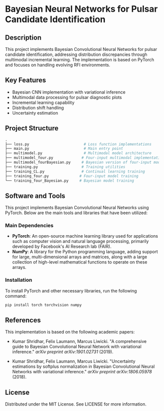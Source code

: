 # Bayesian Neural Networks for Pulsar Candidate Identification

## Description
This project implements Bayesian Convolutional Neural Networks for pulsar candidate identification, addressing distribution discrepancies through multimodal incremental learning. The implementation is based on PyTorch and focuses on handling evolving RFI environments.

## Key Features
- Bayesian CNN implementation with variational inference
- Multimodal data processing for pulsar diagnostic plots
- Incremental learning capability
- Distribution shift handling
- Uncertainty estimation

## Project Structure
```python
.
├── loss.py                         # Loss function implementations
├── main.py                         # Main entry point
├── multimodel.py                   # Multimodal model architecture
├── multimodel_four.py             # Four-input multimodal implementation
├── multimodel_fourBayesian.py     # Bayesian version of four-input model
├── training.py                    # Training utilities
├── training_CL.py                 # Continual learning training
├── training_four.py              # Four-input model training
└── training_four_Bayesian.py     # Bayesian model training
```

## Software and Tools

This project implements Bayesian Convolutional Neural Networks using PyTorch. Below are the main tools and libraries that have been utilized:

### Main Dependencies
- **PyTorch**: An open-source machine learning library used for applications such as computer vision and natural language processing, primarily developed by Facebook's AI Research lab (FAIR).
- **NumPy**: A library for the Python programming language, adding support for large, multi-dimensional arrays and matrices, along with a large collection of high-level mathematical functions to operate on these arrays.

### Installation
To install PyTorch and other necessary libraries, run the following command:
```bash
pip install torch torchvision numpy
```


## References

This implementation is based on the following academic papers:

- Kumar Shridhar, Felix Laumann, Marcus Liwicki. "A comprehensive guide to Bayesian Convolutional Neural Network with variational inference." *arXiv preprint arXiv:1901.02731* (2019).

- Kumar Shridhar, Felix Laumann, Marcus Liwicki. "Uncertainty estimations by softplus normalization in Bayesian Convolutional Neural Networks with variational inference." *arXiv preprint arXiv:1806.05978* (2018).

## License

Distributed under the MIT License. See LICENSE for more information.
